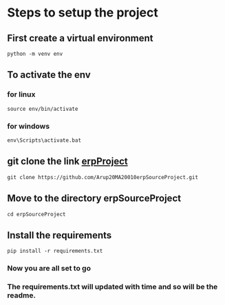 # Steps to setup the project

## First create a virtual environment
```
python -m venv env
```
## To activate the env
### for linux 
```
source env/bin/activate
```
### for windows
```
env\Scripts\activate.bat
```
## git clone the link [erpProject](https://github.com/Arup20MA20010/erpSourceProject.git)
```
git clone https://github.com/Arup20MA20010erpSourceProject.git
```
## Move to the directory erpSourceProject
```
cd erpSourceProject
```
## Install the requirements
```
pip install -r requirements.txt
```
### Now you are all set to go

### The requirements.txt will updated with time and so will be the readme.